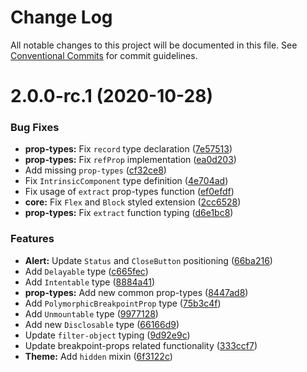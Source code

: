 # Change Log

All notable changes to this project will be documented in this file.
See [Conventional Commits](https://conventionalcommits.org) for commit guidelines.

# 2.0.0-rc.1 (2020-10-28)


### Bug Fixes

* **prop-types:** Fix `record` type declaration ([7e57513](https://github.com/uStudioTeam/brix-ui/commit/7e57513e3334603d8995894dc6b6765ac24a7013))
* **prop-types:** Fix `refProp` implementation ([ea0d203](https://github.com/uStudioTeam/brix-ui/commit/ea0d203be569b26521eeb92a788678c9116ed034))
* Add missing `prop-types` ([cf32ce8](https://github.com/uStudioTeam/brix-ui/commit/cf32ce8e700f5f1dd8dca587ebf5c9617e8c66cd))
* Fix `IntrinsicComponent` type definition ([4e704ad](https://github.com/uStudioTeam/brix-ui/commit/4e704adce9fb269e18936ff4a25a2210ec2cba42))
* Fix usage of `extract` prop-types function ([ef0efdf](https://github.com/uStudioTeam/brix-ui/commit/ef0efdfcfd9a670ed4c49b1fea61fe20d150eca1))
* **core:** Fix `Flex` and `Block` styled extension ([2cc6528](https://github.com/uStudioTeam/brix-ui/commit/2cc6528f6e6edd041534033baf211549a9a12ba9))
* **prop-types:** Fix `extract` function typing ([d6e1bc8](https://github.com/uStudioTeam/brix-ui/commit/d6e1bc85414690505edcd77044cf58c44222b26c))


### Features

* **Alert:** Update `Status` and `CloseButton` positioning ([66ba216](https://github.com/uStudioTeam/brix-ui/commit/66ba21695f42836f94ba4c0732883745d18a19a4))
* Add `Delayable` type ([c665fec](https://github.com/uStudioTeam/brix-ui/commit/c665fecd277966260aba5b5056cf16c93d4c9de8))
* Add `Intentable` type ([8884a41](https://github.com/uStudioTeam/brix-ui/commit/8884a41d11e31b1a0d61c84d9546a1d8257b2e52))
* **prop-types:** Add new common prop-types ([8447ad8](https://github.com/uStudioTeam/brix-ui/commit/8447ad8f92c75c3be64d7898b765c3ec33e4ef57))
* Add `PolymorphicBreakpointProp` type ([75b3c4f](https://github.com/uStudioTeam/brix-ui/commit/75b3c4fb62bc542ce80804b328ff3bab73ec5e37))
* Add `Unmountable` type ([9977128](https://github.com/uStudioTeam/brix-ui/commit/9977128306da8cf3e28cddea59a872bbf9b48180))
* Add new `Disclosable` type ([66166d9](https://github.com/uStudioTeam/brix-ui/commit/66166d96dc47d7350a6b86e23dd9b8890d3a60b1))
* Update `filter-object` typing ([9d92e9c](https://github.com/uStudioTeam/brix-ui/commit/9d92e9cba8539611d5eda7734c645d186b9960bc))
* Update breakpoint-props related functionality ([333ccf7](https://github.com/uStudioTeam/brix-ui/commit/333ccf7f5ae4a64db51c5945fec6dbec9e8d818f))
* **Theme:** Add `hidden` mixin ([6f3122c](https://github.com/uStudioTeam/brix-ui/commit/6f3122cc1466ae337ea414795955bc3cc8763844))
